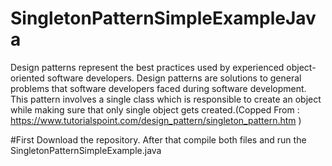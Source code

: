 # SingletonPatternSimpleExampleJava
Design patterns represent the best practices used by experienced object-oriented software developers. Design patterns are solutions to general problems that software developers faced during software development.
This pattern involves a single class which is responsible to create an object while making sure that only single object gets created.(Copped From :  https://www.tutorialspoint.com/design_pattern/singleton_pattern.htm  )

#First Download the repository. After that compile both files and run the SingletonPatternSimpleExample.java

